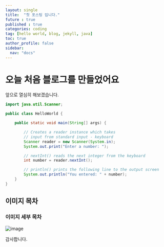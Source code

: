 ```yaml
---
layout: single
title:  "첫 포스팅 입니다."
future : true 
published : true 
categories: coding
tag: [hello world, blog, jekyll, java]
toc: true
author_profile: false
sidebar:
  nav: "docs"
---
```


# 오늘 처음 블로그를 만들었어요

앞으로 열심히 해보겠습니다.
```java
import java.util.Scanner;

public class HelloWorld {

    public static void main(String[] args) {

        // Creates a reader instance which takes
        // input from standard input - keyboard
        Scanner reader = new Scanner(System.in);
        System.out.print("Enter a number: ");

        // nextInt() reads the next integer from the keyboard
        int number = reader.nextInt();

        // println() prints the following line to the output screen
        System.out.println("You entered: " + number);
    }
}
```

## 이미지 목차
### 이미지 세부 목차
![image](/images/image.png)


  
감사합니다.